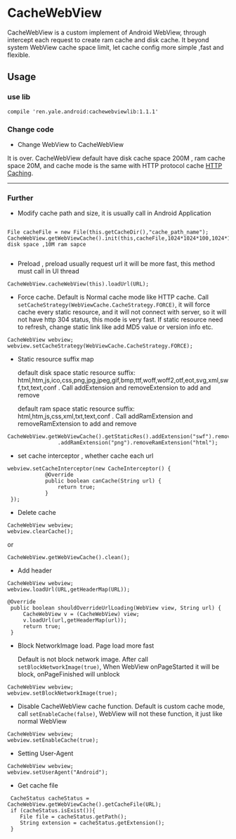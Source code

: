 # CacheWebView

  CacheWebView is a custom implement of Android WebView, through intercept each request to create ram cache and disk cache. It beyond system WebView cache space
  limit, let cache config more simple ,fast and flexible.

## Usage

### use lib

```
compile 'ren.yale.android:cachewebviewlib:1.1.1'
```

### Change code

 - Change WebView to CacheWebView

  It is over. CacheWebView default have disk cache space 200M , ram cache space 20M, and cache mode is the same with HTTP protocol cache [HTTP Caching](http://www.cnblogs.com/ppoo24/p/5963037.html).

---

### Further

 - Modify cache path and size, it is usually call in Android Application

 ```

File cacheFile = new File(this.getCacheDir(),"cache_path_name");
CacheWebView.getWebViewCache().init(this,cacheFile,1024*1024*100,1024*1024*10).enableDebug(true);//100M disk space ,10M ram sapce


 ```

- Preload , preload usually request url it will be more fast, this method must call in UI thread

```
CacheWebView.cacheWebView(this).loadUrl(URL);

```

- Force cache. Default is Normal cache mode like HTTP cache. Call `setCacheStrategy(WebViewCache.CacheStrategy.FORCE)`, it will force cache every static resource, and it will not connect with server, so it
will not have http 304 status, this mode is very fast. If static resource need to refresh, change static link like add MD5 value or version info etc.


```
CacheWebView webview;
webview.setCacheStrategy(WebViewCache.CacheStrategy.FORCE);

```

- Static resource suffix map

  default disk space static resource suffix:  html,htm,js,ico,css,png,jpg,jpeg,gif,bmp,ttf,woff,woff2,otf,eot,svg,xml,swf,txt,text,conf . Call addExtension and removeExtension to add and remove

  default ram space static resource suffix:  html,htm,js,css,xml,txt,text,conf . Call addRamExtension and removeRamExtension to add and remove


```
CacheWebView.getWebViewCache().getStaticRes().addExtension("swf").removeExtension("svg")
                .addRamExtension("png").removeRamExtension("html");
```


- set cache interceptor , whether cache each url

```
webview.setCacheInterceptor(new CacheInterceptor() {
            @Override
            public boolean canCache(String url) {
                return true;
            }
 });

```

- Delete cache

```
CacheWebView webview;
webview.clearCache();

```

or

```
CacheWebView.getWebViewCache().clean();
```

- Add header

```
CacheWebView webview;
webview.loadUrl(URL,getHeaderMap(URL));
```

```
@Override
 public boolean shouldOverrideUrlLoading(WebView view, String url) {
     CacheWebView v = (CacheWebView) view;
     v.loadUrl(url,getHeaderMap(url));
     return true;
 }
```

- Block NetworkImage load. Page load more fast

  Default is not block network image. After call `setBlockNetworkImage(true)`, When WebView onPageStarted it will be block, onPageFinished will unblock

```
CacheWebView webview;
webview.setBlockNetworkImage(true);
```

- Disable CacheWebView cache function. Default is custom cache mode, call `setEnableCache(false)`, WebView will not these function, it just like normal WebView

```
CacheWebView webview;
webview.setEnableCache(true);
```

- Setting User-Agent

```
CacheWebView webview;
webview.setUserAgent("Android");
```

- Get cache file

```
 CacheStatus cacheStatus = CacheWebView.getWebViewCache().getCacheFile(URL);
 if (cacheStatus.isExist()){
    File file = cacheStatus.getPath();
    String extension = cacheStatus.getExtension();
 }
```
